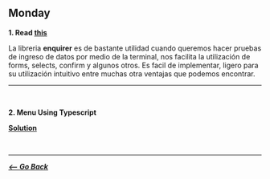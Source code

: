 ## Monday

**1. Read [this](https://github.com/corecodeio/bootcamp-from-scratch/blob/main/src/technologies/2022/week6/Example/Input.md)**

La libreria **enquirer** es de bastante utilidad cuando queremos hacer pruebas de ingreso de datos por medio de la terminal, nos facilita la utilización de forms, selects, confirm y algunos otros.
Es facil de implementar, ligero para su utilización intuitivo entre muchas otra ventajas que podemos encontrar.

<hr>
<br>

**2. Menu Using Typescript**

**[Solution](./menu/)**

<br>
<hr>

**_[<-- Go Back](../../week6/)_**
